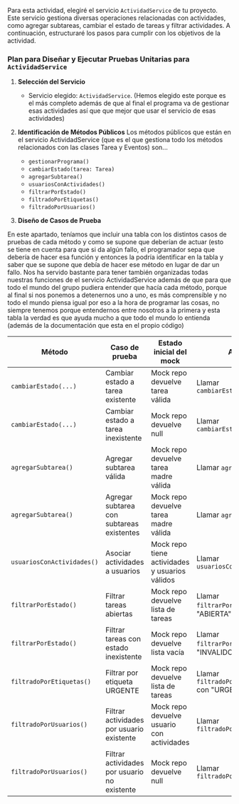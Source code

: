 Para esta actividad, elegiré el servicio `ActividadService` de tu proyecto. Este servicio gestiona diversas operaciones relacionadas con actividades, como agregar subtareas, cambiar el estado de tareas y filtrar actividades. A continuación, estructuraré los pasos para cumplir con los objetivos de la actividad.

### Plan para Diseñar y Ejecutar Pruebas Unitarias para `ActividadService`
1. **Selección del Servicio**
   - Servicio elegido: `ActividadService`. (Hemos elegido este porque es el más completo además de que al final el programa va de gestionar esas actividades así que que mejor que usar el servicio de esas actividades)

2. **Identificación de Métodos Públicos**
Los métodos públicos que están en el servicio ActividadService (que es el que gestiona todo los métodos relacionados con las clases Tarea y Eventos) son...
     - `gestionarPrograma()`
     - `cambiarEstado(tarea: Tarea)`
     - `agregarSubtarea()`
     - `usuariosConActividades()`
     - `filtrarPorEstado()`
     - `filtradoPorEtiquetas()`
     - `filtradoPorUsuarios()`

3. **Diseño de Casos de Prueba**

En este apartado, teníamos que incluir una tabla con los distintos casos de pruebas de cada método y como se supone que deberían de actuar (esto se tiene en cuenta para que si da algún fallo, el programador sepa que debería de hacer esa función y entonces la podría identificar en la tabla y saber que se supone que debía de hacer ese método en lugar de dar un fallo. Nos ha servido bastante para tener también organizadas todas nuestras funciones de el servicio ActividadService además de que para que todo el mundo del grupo pudiera entender que hacía cada método, porque al final si nos ponemos a detenernos uno a uno, es más comprensible y no todo el mundo piensa igual por eso a la hora de programar las cosas, no siempre tenemos porque entendernos entre nosotros a la primera y esta tabla la verdad es que ayuda mucho a que todo el mundo lo entienda (además de la documentación que esta en el propio código)

| Método                  | Caso de prueba                            | Estado inicial del mock                          | Acción                                      | Resultado esperado                                                                                                                                                   |
|-------------------------|-------------------------------------------|------------------------------------------------|--------------------------------------------|---------------------------------------------------------------------------------------------------------------------------------------------------------------------|
| `cambiarEstado(...)`    | Cambiar estado a tarea existente          | Mock repo devuelve tarea válida                | Llamar `cambiarEstado(tarea)`              | Estado de la tarea y subtareas actualizado; interacción con mock para guardar cambios.                                                                              |
| `cambiarEstado(...)`    | Cambiar estado a tarea inexistente        | Mock repo devuelve null                        | Llamar `cambiarEstado(null)`               | Lanza excepción o muestra mensaje de error.                                                                                                                         |
| `agregarSubtarea()`     | Agregar subtarea válida                  | Mock repo devuelve tarea madre válida          | Llamar `agregarSubtarea()`                 | Subtarea agregada a la lista de subtareas de la tarea madre; interacción con mock para guardar cambios.                                                             |
| `agregarSubtarea()`     | Agregar subtarea con subtareas existentes | Mock repo devuelve tarea madre válida          | Llamar `agregarSubtarea()`                 | Lanza `IllegalArgumentException` porque una subtarea no puede tener subtareas.                                                                                      |
| `usuariosConActividades()` | Asociar actividades a usuarios          | Mock repo tiene actividades y usuarios válidos | Llamar `usuariosConActividades()`          | Actividades asociadas correctamente a los usuarios en el mock repo.                                                                                                 |
| `filtrarPorEstado()`    | Filtrar tareas abiertas                   | Mock repo devuelve lista de tareas             | Llamar `filtrarPorEstado()` con "ABIERTA" | Devuelve lista de tareas abiertas.                                                                                                                                  |
| `filtrarPorEstado()`    | Filtrar tareas con estado inexistente     | Mock repo devuelve lista vacía                 | Llamar `filtrarPorEstado()` con "INVALIDO" | Devuelve lista vacía o lanza excepción por estado inválido.                                                                                                         |
| `filtradoPorEtiquetas()`| Filtrar por etiqueta URGENTE             | Mock repo devuelve lista de tareas             | Llamar `filtradoPorEtiquetas()` con "URGENTE" | Devuelve lista de tareas etiquetadas como "URGENTE".                                                                                                                |
| `filtradoPorUsuarios()` | Filtrar actividades por usuario existente | Mock repo devuelve usuario con actividades     | Llamar `filtradoPorUsuarios()`             | Devuelve lista de actividades asociadas al usuario.                                                                                                                 |
| `filtradoPorUsuarios()` | Filtrar actividades por usuario no existente | Mock repo devuelve null                        | Llamar `filtradoPorUsuarios()`             | Muestra mensaje de error indicando que el usuario no existe.                                                                                                       |
